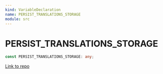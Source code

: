 ```yaml
---
kind: VariableDeclaration
name: PERSIST_TRANSLATIONS_STORAGE
module: src
---
```


# PERSIST_TRANSLATIONS_STORAGE

```ts
const PERSIST_TRANSLATIONS_STORAGE: any;
```

[Link to repo](https://github.com/ngneat/transloco/blob/master/projects/ngneat/transloco-persist-translations/src/lib/transloco-persist-translations.config.ts#L19-L19)
